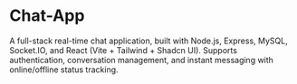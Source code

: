 # Chat-App
A full-stack real-time chat application, built with Node.js, Express, MySQL, Socket.IO, and React (Vite + Tailwind + Shadcn UI). Supports authentication, conversation management, and instant messaging with online/offline status tracking.
